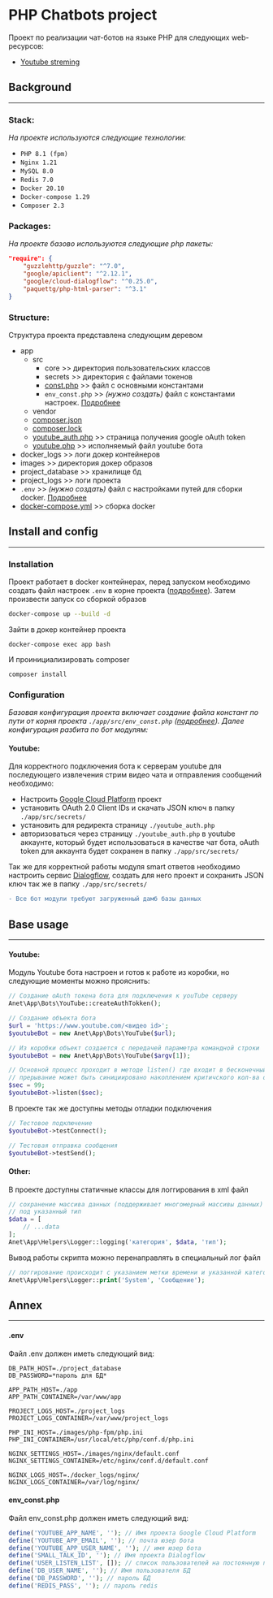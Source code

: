 # PHP Chatbots project
Проект по реализации чат-ботов на языке PHP для следующих web-ресурсов:
- [Youtube streming](https://www.youtube.com/)
## **Background**
____
### **Stack:**
*На проекте используются следующие технологии:*
- `PHP 8.1 (fpm)`
- `Nginx 1.21`
- `MySQL 8.0`
- `Redis 7.0`
- `Docker 20.10`
- `Docker-compose 1.29`
- `Composer 2.3`
### **Packages:**
*На проекте базово используются следующие php пакеты:*
```json
"require": {
    "guzzlehttp/guzzle": "^7.0",
    "google/apiclient": "^2.12.1",
    "google/cloud-dialogflow": "^0.25.0",
    "paquettg/php-html-parser": "^3.1"
}
```
### **Structure:**
Структура проекта представлена следующим деревом
- app
    - src
        - core >> директория пользовательских классов
        - secrets >> директория с файлами токенов
        - [const.php](./app/src/const.php) >> файл с основными константами
        - `env_const.php` >> *(нужно создать)* файл с константами настроек. [Подробнее](#env_constphp)
    - vendor
    - [composer.json](./app/composer.json)
    - [composer.lock](./app/composer.lock)
    - [youtube_auth.php](./app/youtube_auth.php) >> страница получения google oAuth token
    - [youtube.php](./app/youtube.php) >> исполняемый файл youtube бота
- docker_logs >> логи докер контейнеров
- images >> директория докер образов
- project_database >> хранилище бд
- project_logs >> логи проекта
- `.env` >> *(нужно создать)* файл с настройками путей для сборки docker. [Подробнее](#env)
- [docker-compose.yml](./docker-compose.yml) >> сборка docker
## **Install and config**
____
### **Installation**
Проект работает в docker контейнерах, перед запуском необходимо создать файл настроек `.env` в корне проекта ([подробнее](#env)). Затем произвести запуск со сборкой образов
```bash
docker-compose up --build -d
```
Зайти в докер контейнер проекта
```
docker-compose exec app bash
```
И проинициализировать composer
```
composer install
```
### **Configuration**
*Базовая конфигурация проекта включает создание файла констант по пути от корня проекта `./app/src/env_const.php` ([подробнее](#env_constphp)).*
*Далее конфигурация разбита по бот модулям:*
#### **Youtube:**
Для корректного подключения бота к серверам youtube для последующего извлечения стрим видео чата и отправления сообщений необходимо:
- Настроить [Google Cloud Platform](https://console.cloud.google.com) проект
- установить OAuth 2.0 Client IDs и скачать JSON ключ в папку `./app/src/secrets/`
- установить для редиректа страницу `./youtube_auth.php`
- авторизоваться через страницу `./youtube_auth.php` в youtube аккаунте, который будет использоваться в качестве чат бота, oAuth token для аккаунта будет сохранен в папку `./app/src/secrets/`

Так же для корректной работы модуля smart ответов необходимо настроить сервис [Dialogflow](https://dialogflow.cloud.google.com/), создать для него проект и сохранить JSON ключ так же в папку `./app/src/secrets/`

```diff
- Все бот модули требуют загруженный дамб базы данных
```
## **Base usage**
____
#### **Youtube:**
Модуль Youtube бота настроен и готов к работе из коробки, но следующие моменты можно прояснить:
```php
// Создание oAuth токена бота для подключения к youTube серверу
Anet\App\Bots\YouTube::createAuthTokken();
```
```php
// Создание объекта бота
$url = 'https://www.youtube.com/<видео id>';
$youtubeBot = new Anet\App\Bots\YouTube($url);

// Из коробки объект создается с передачей параметра командной строки
$youtubeBot = new Anet\App\Bots\YouTube($argv[1]);
```
```php
// Основной процесс проходит в методе listen() где входит в бесконечный цикл,
// прерывание может быть синициировано накоплением критичского кол-ва ошибок (по умолчанию 5)
$sec = 99;
$youtubeBot->listen($sec);
```
В проекте так же доступны методы отладки подключения
```php
// Тестовое подключение
$youtubeBot->testConnect();

// Тестовая отправка сообщения
$youtubeBot->testSend();
```
#### **Other:**
В проекте доступны статичные классы для логгирования в xml файл
```php
// сохранение массива данных (поддерживает многомерный массивы данных) в указанную категорию
// под указанный тип
$data = [
    // ...data
];
Anet\App\Helpers\Logger::logging('категория', $data, 'тип');
```
Вывод работы скрипта можно перенаправлять в специальный лог файл
```php
// логгирование происходит с указанием метки времени и указанной категории <System>
Anet\App\Helpers\Logger::print('System', 'Сообщение');
```
## **Annex**
_____
#### .env
Файл .env должен иметь следующий вид:
```
DB_PATH_HOST=./project_database
DB_PASSWORD=*пароль для БД*

APP_PATH_HOST=./app
APP_PATH_CONTAINER=/var/www/app

PROJECT_LOGS_HOST=./project_logs
PROJECT_LOGS_CONTAINER=/var/www/project_logs

PHP_INI_HOST=./images/php-fpm/php.ini
PHP_INI_CONTAINER=/usr/local/etc/php/conf.d/php.ini

NGINX_SETTINGS_HOST=./images/nginx/default.conf
NGINX_SETTINGS_CONTAINER=/etc/nginx/conf.d/default.conf

NGINX_LOGS_HOST=./docker_logs/nginx/
NGINX_LOGS_CONTAINER=/var/log/nginx/
```
#### env_const.php
Файл env_const.php должен иметь следующий вид:
```php
define('YOUTUBE_APP_NAME', ''); // Имя проекта Google Cloud Platform
define('YOUTUBE_APP_EMAIL', ''); // почта юзер бота
define('YOUTUBE_APP_USER_NAME', ''); // имя юзер бота
define('SMALL_TALK_ID', ''); // Имя проекта Dialogflow
define('USER_LISTEN_LIST', []); // список пользователей на постоянную прослушку
define('DB_USER_NAME', ''); // Имя пользователя БД
define('DB_PASSWORD', ''); // пароль БД
define('REDIS_PASS', ''); // пароль redis
```
